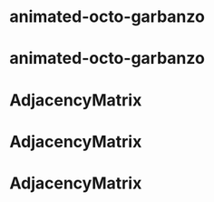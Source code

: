 # animated-octo-garbanzo
# animated-octo-garbanzo
# AdjacencyMatrix
# AdjacencyMatrix
# AdjacencyMatrix

